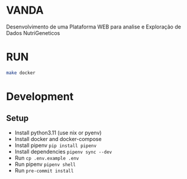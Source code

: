 # VANDA

Desenvolvimento de uma Plataforma WEB para analise e Exploração de Dados NutriGeneticos

# RUN

```bash
make docker
```

# Development

## Setup

- Install python3.11 (use nix or pyenv)
- Install docker and docker-compose
- Install pipenv `pip install pipenv`
- Install dependencies `pipenv sync --dev`
- Run `cp .env.example .env`
- Run pipenv `pipenv shell`
- Run `pre-commit install`
